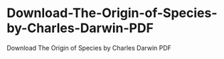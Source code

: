 # Download-The-Origin-of-Species-by-Charles-Darwin-PDF
Download The Origin of Species by Charles Darwin PDF
